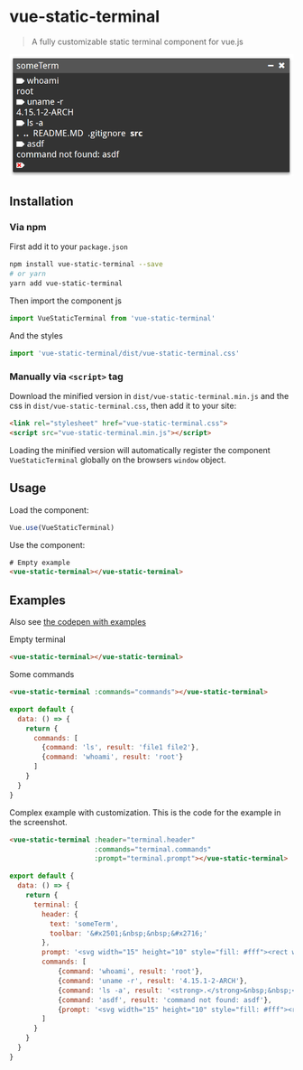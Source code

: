 # vue-static-terminal

> A fully customizable static terminal component for vue.js

![Screenshot](screenshot.png?raw=true "Screenshot")

## Installation

### Via npm

First add it to your `package.json`

```bash
npm install vue-static-terminal --save
# or yarn
yarn add vue-static-terminal
```

Then import the component js

```javascript
import VueStaticTerminal from 'vue-static-terminal'
```

And the styles

```javascript
import 'vue-static-terminal/dist/vue-static-terminal.css'
```

### Manually via `<script>` tag

Download the minified version in `dist/vue-static-terminal.min.js` and the css in `dist/vue-static-terminal.css`, then add it to your site:

```html
<link rel="stylesheet" href="vue-static-terminal.css">
<script src="vue-static-terminal.min.js"></script>
```

Loading the minified version will automatically register the component `VueStaticTerminal` globally on the browsers `window` object.

## Usage

Load the component:

```javascript
Vue.use(VueStaticTerminal)
```

Use the component:

```html
# Empty example
<vue-static-terminal></vue-static-terminal>
```

## Examples

Also see [the codepen with examples](https://codepen.io/cars10/pen/KQXxdQ)

Empty terminal
```html
<vue-static-terminal></vue-static-terminal>
```

Some commands
```html
<vue-static-terminal :commands="commands"></vue-static-terminal>
```
```javascript
export default {
  data: () => {
    return {
      commands: [
        {command: 'ls', result: 'file1 file2'},
        {command: 'whoami', result: 'root'}
      ]
    }
  }
}
```

Complex example with customization. This is the code for the example in the screenshot.
```html
<vue-static-terminal :header="terminal.header" 
                     :commands="terminal.commands"
                     :prompt="terminal.prompt"></vue-static-terminal>
```
```javascript
export default {
  data: () => {
    return {
      terminal: {
        header: {
          text: 'someTerm',
          toolbar: '&#x2501;&nbsp;&nbsp;&#x2716;'
        },
        prompt: '<svg width="15" height="10" style="fill: #fff"><rect width="10" height="10"></rect><polygon points="10 0, 10 10, 15 5"></polygon></svg>',
        commands: [
            {command: 'whoami', result: 'root'},
            {command: 'uname -r', result: '4.15.1-2-ARCH'},
            {command: 'ls -a', result: '<strong>.</strong>&nbsp;&nbsp;<strong>..</strong>&nbsp;&nbsp;README.MD&nbsp;&nbsp;.gitignore&nbsp;&nbsp;<strong>src</strong>'},
            {command: 'asdf', result: 'command not found: asdf'},
            {prompt: '<svg width="15" height="10" style="fill: #fff"><rect width="10" height="10"></rect><polygon points="10 0, 10 10, 15 5"></polygon><line x1="2" y1="2" x2="8" y2="8" style="stroke:#f00; stroke-width:2"></line><line x1="2" y1="8" x2="8" y2="2" style="stroke:#f00; stroke-width:2"></line></svg>'}
        ]
      }
    }
  }
}
```
